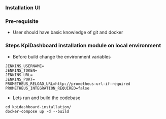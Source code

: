 ### Installation UI

### Pre-requisite
* User should have basic knowledge of git and docker

### Steps KpiDashboard installation module on local environment
* Before build change the environment variables

```
JENKINS_USERNAME=
JENKINS_TOKEN=
JENKINS_URL=
JENKINS_PORT=
PROMETHEUS_RELOAD_URL=http://prometheus-url-if-required
PROMETHEUS_INTEGRATION_REQUIRED=false
```

* Lets run and build the codebase
```
cd kpidashboard-installation/
docker-compose up -d --build
```
